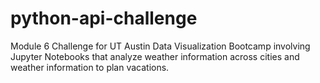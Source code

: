 # python-api-challenge
Module 6 Challenge for UT Austin Data Visualization Bootcamp involving Jupyter Notebooks that analyze weather information across cities and weather information to plan vacations.
